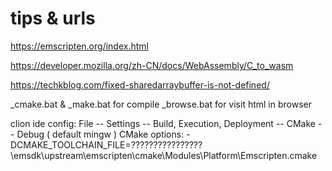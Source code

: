 # tips & urls

https://emscripten.org/index.html

https://developer.mozilla.org/zh-CN/docs/WebAssembly/C_to_wasm

https://techkblog.com/fixed-sharedarraybuffer-is-not-defined/


_cmake.bat & _make.bat for compile
_browse.bat for visit html in browser

clion ide config:
File -- Settings -- Build, Execution, Deployment -- CMake -- Debug ( default mingw ) CMake options: 
-DCMAKE_TOOLCHAIN_FILE=????????????????\emsdk\upstream\emscripten\cmake\Modules\Platform\Emscripten.cmake
